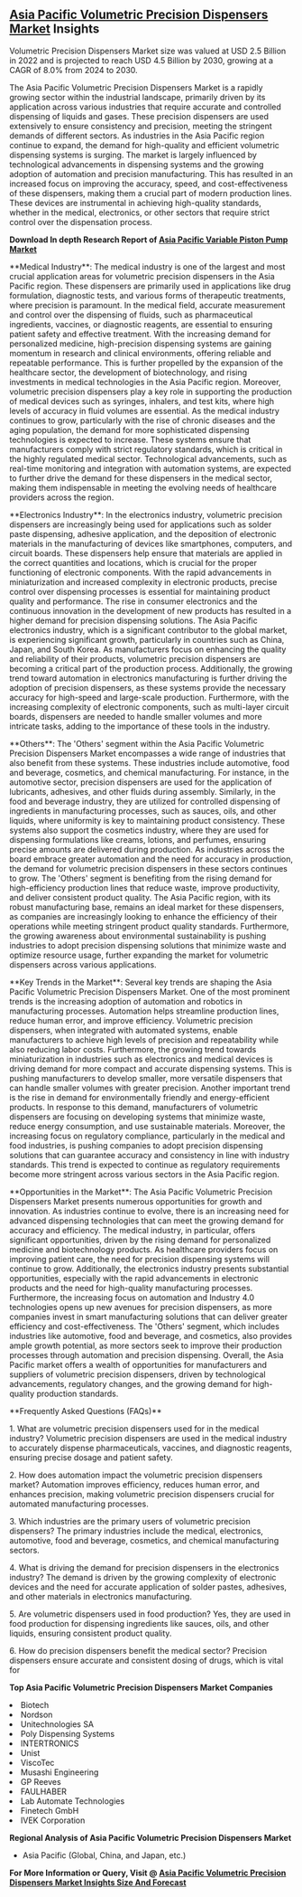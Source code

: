 <h2><a href="https://www.verifiedmarketreports.com/download-sample/?rid=228262&amp;utm_source=Github-Feb&amp;utm_medium=219" target="_blank">Asia Pacific Volumetric Precision Dispensers Market</a> Insights</h2><p>Volumetric Precision Dispensers Market size was valued at USD 2.5 Billion in 2022 and is projected to reach USD 4.5 Billion by 2030, growing at a CAGR of 8.0% from 2024 to 2030.</p><p><p>The Asia Pacific Volumetric Precision Dispensers Market is a rapidly growing sector within the industrial landscape, primarily driven by its application across various industries that require accurate and controlled dispensing of liquids and gases. These precision dispensers are used extensively to ensure consistency and precision, meeting the stringent demands of different sectors. As industries in the Asia Pacific region continue to expand, the demand for high-quality and efficient volumetric dispensing systems is surging. The market is largely influenced by technological advancements in dispensing systems and the growing adoption of automation and precision manufacturing. This has resulted in an increased focus on improving the accuracy, speed, and cost-effectiveness of these dispensers, making them a crucial part of modern production lines. These devices are instrumental in achieving high-quality standards, whether in the medical, electronics, or other sectors that require strict control over the dispensation process. <p><strong>Download In depth Research Report of <a href="https://www.verifiedmarketreports.com/download-sample/?rid=236118&amp;utm_source=Pulse-Dec&amp;utm_medium=219" target="_blank">Asia Pacific Variable Piston Pump Market</a></strong></p></p> <p>**Medical Industry**: The medical industry is one of the largest and most crucial application areas for volumetric precision dispensers in the Asia Pacific region. These dispensers are primarily used in applications like drug formulation, diagnostic tests, and various forms of therapeutic treatments, where precision is paramount. In the medical field, accurate measurement and control over the dispensing of fluids, such as pharmaceutical ingredients, vaccines, or diagnostic reagents, are essential to ensuring patient safety and effective treatment. With the increasing demand for personalized medicine, high-precision dispensing systems are gaining momentum in research and clinical environments, offering reliable and repeatable performance. This is further propelled by the expansion of the healthcare sector, the development of biotechnology, and rising investments in medical technologies in the Asia Pacific region. Moreover, volumetric precision dispensers play a key role in supporting the production of medical devices such as syringes, inhalers, and test kits, where high levels of accuracy in fluid volumes are essential. As the medical industry continues to grow, particularly with the rise of chronic diseases and the aging population, the demand for more sophisticated dispensing technologies is expected to increase. These systems ensure that manufacturers comply with strict regulatory standards, which is critical in the highly regulated medical sector. Technological advancements, such as real-time monitoring and integration with automation systems, are expected to further drive the demand for these dispensers in the medical sector, making them indispensable in meeting the evolving needs of healthcare providers across the region. <p>**Electronics Industry**: In the electronics industry, volumetric precision dispensers are increasingly being used for applications such as solder paste dispensing, adhesive application, and the deposition of electronic materials in the manufacturing of devices like smartphones, computers, and circuit boards. These dispensers help ensure that materials are applied in the correct quantities and locations, which is crucial for the proper functioning of electronic components. With the rapid advancements in miniaturization and increased complexity in electronic products, precise control over dispensing processes is essential for maintaining product quality and performance. The rise in consumer electronics and the continuous innovation in the development of new products has resulted in a higher demand for precision dispensing solutions. The Asia Pacific electronics industry, which is a significant contributor to the global market, is experiencing significant growth, particularly in countries such as China, Japan, and South Korea. As manufacturers focus on enhancing the quality and reliability of their products, volumetric precision dispensers are becoming a critical part of the production process. Additionally, the growing trend toward automation in electronics manufacturing is further driving the adoption of precision dispensers, as these systems provide the necessary accuracy for high-speed and large-scale production. Furthermore, with the increasing complexity of electronic components, such as multi-layer circuit boards, dispensers are needed to handle smaller volumes and more intricate tasks, adding to the importance of these tools in the industry. <p>**Others**: The 'Others' segment within the Asia Pacific Volumetric Precision Dispensers Market encompasses a wide range of industries that also benefit from these systems. These industries include automotive, food and beverage, cosmetics, and chemical manufacturing. For instance, in the automotive sector, precision dispensers are used for the application of lubricants, adhesives, and other fluids during assembly. Similarly, in the food and beverage industry, they are utilized for controlled dispensing of ingredients in manufacturing processes, such as sauces, oils, and other liquids, where uniformity is key to maintaining product consistency. These systems also support the cosmetics industry, where they are used for dispensing formulations like creams, lotions, and perfumes, ensuring precise amounts are delivered during production. As industries across the board embrace greater automation and the need for accuracy in production, the demand for volumetric precision dispensers in these sectors continues to grow. The 'Others' segment is benefiting from the rising demand for high-efficiency production lines that reduce waste, improve productivity, and deliver consistent product quality. The Asia Pacific region, with its robust manufacturing base, remains an ideal market for these dispensers, as companies are increasingly looking to enhance the efficiency of their operations while meeting stringent product quality standards. Furthermore, the growing awareness about environmental sustainability is pushing industries to adopt precision dispensing solutions that minimize waste and optimize resource usage, further expanding the market for volumetric dispensers across various applications. <p>**Key Trends in the Market**: Several key trends are shaping the Asia Pacific Volumetric Precision Dispensers Market. One of the most prominent trends is the increasing adoption of automation and robotics in manufacturing processes. Automation helps streamline production lines, reduce human error, and improve efficiency. Volumetric precision dispensers, when integrated with automated systems, enable manufacturers to achieve high levels of precision and repeatability while also reducing labor costs. Furthermore, the growing trend towards miniaturization in industries such as electronics and medical devices is driving demand for more compact and accurate dispensing systems. This is pushing manufacturers to develop smaller, more versatile dispensers that can handle smaller volumes with greater precision. Another important trend is the rise in demand for environmentally friendly and energy-efficient products. In response to this demand, manufacturers of volumetric dispensers are focusing on developing systems that minimize waste, reduce energy consumption, and use sustainable materials. Moreover, the increasing focus on regulatory compliance, particularly in the medical and food industries, is pushing companies to adopt precision dispensing solutions that can guarantee accuracy and consistency in line with industry standards. This trend is expected to continue as regulatory requirements become more stringent across various sectors in the Asia Pacific region. <p>**Opportunities in the Market**: The Asia Pacific Volumetric Precision Dispensers Market presents numerous opportunities for growth and innovation. As industries continue to evolve, there is an increasing need for advanced dispensing technologies that can meet the growing demand for accuracy and efficiency. The medical industry, in particular, offers significant opportunities, driven by the rising demand for personalized medicine and biotechnology products. As healthcare providers focus on improving patient care, the need for precision dispensing systems will continue to grow. Additionally, the electronics industry presents substantial opportunities, especially with the rapid advancements in electronic products and the need for high-quality manufacturing processes. Furthermore, the increasing focus on automation and Industry 4.0 technologies opens up new avenues for precision dispensers, as more companies invest in smart manufacturing solutions that can deliver greater efficiency and cost-effectiveness. The 'Others' segment, which includes industries like automotive, food and beverage, and cosmetics, also provides ample growth potential, as more sectors seek to improve their production processes through automation and precision dispensing. Overall, the Asia Pacific market offers a wealth of opportunities for manufacturers and suppliers of volumetric precision dispensers, driven by technological advancements, regulatory changes, and the growing demand for high-quality production standards. <p>**Frequently Asked Questions (FAQs)** <p>1. What are volumetric precision dispensers used for in the medical industry? Volumetric precision dispensers are used in the medical industry to accurately dispense pharmaceuticals, vaccines, and diagnostic reagents, ensuring precise dosage and patient safety.</p> <p>2. How does automation impact the volumetric precision dispensers market? Automation improves efficiency, reduces human error, and enhances precision, making volumetric precision dispensers crucial for automated manufacturing processes.</p> <p>3. Which industries are the primary users of volumetric precision dispensers? The primary industries include the medical, electronics, automotive, food and beverage, cosmetics, and chemical manufacturing sectors.</p> <p>4. What is driving the demand for precision dispensers in the electronics industry? The demand is driven by the growing complexity of electronic devices and the need for accurate application of solder pastes, adhesives, and other materials in electronics manufacturing.</p> <p>5. Are volumetric dispensers used in food production? Yes, they are used in food production for dispensing ingredients like sauces, oils, and other liquids, ensuring consistent product quality.</p> <p>6. How do precision dispensers benefit the medical sector? Precision dispensers ensure accurate and consistent dosing of drugs, which is vital for</p><p><strong>Top Asia Pacific Volumetric Precision Dispensers Market Companies</strong></p><div data-test-id=""><p><li>Biotech</li><li> Nordson</li><li> Unitechnologies SA</li><li> Poly Dispensing Systems</li><li> INTERTRONICS</li><li> Unist</li><li> ViscoTec</li><li> Musashi Engineering</li><li> GP Reeves</li><li> FAULHABER</li><li> Lab Automate Technologies</li><li> Finetech GmbH</li><li> IVEK Corporation</li></p><div><strong>Regional Analysis of&nbsp;Asia Pacific Volumetric Precision Dispensers Market</strong></div><ul><li dir="ltr"><p dir="ltr">Asia Pacific (Global, China, and Japan, etc.)</p></li></ul><p><strong>For More Information or Query, Visit @&nbsp;</strong><strong><a href="https://www.verifiedmarketreports.com/product/volumetric-precision-dispensers-market/?utm_source=Github-Feb&amp;utm_medium=219" target="_blank">Asia Pacific Volumetric Precision Dispensers Market Insights Size And Forecast</a></strong></p></div><h2>&nbsp;</h2><div data-test-id="">&nbsp;</div>
